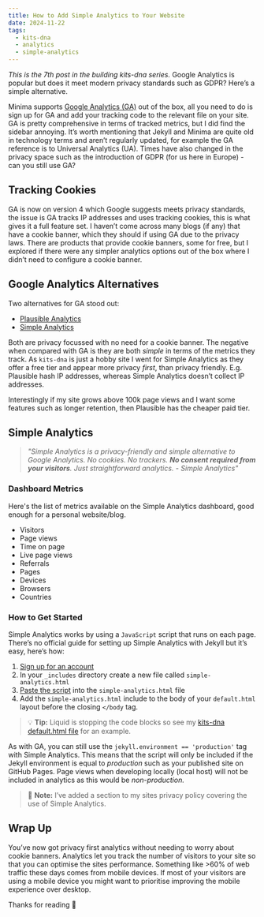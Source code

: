 ```yaml
---
title: How to Add Simple Analytics to Your Website
date: 2024-11-22
tags:
  - kits-dna
  - analytics
  - simple-analytics
---
```

*This is the 7th post in the building kits-dna series.* Google Analytics is popular but does it meet modern privacy standards such as GDPR? Here’s a simple alternative.

Minima supports [Google Analytics (GA)](https://marketingplatform.google.com/about/analytics/) out of the box, all you need to do is sign up for GA and add your tracking code to the relevant file on your site. GA is pretty comprehensive in terms of tracked metrics, but I did find the sidebar annoying. It’s worth mentioning that Jekyll and Minima are quite old in technology terms and aren’t regularly updated, for example the GA reference is to Universal Analytics (UA). Times have also changed in the privacy space such as the introduction of GDPR (for us here in Europe) - can you still use GA?

## Tracking Cookies

GA is now on version 4 which Google suggests meets privacy standards, the issue is GA tracks IP addresses and uses tracking cookies, this is what gives it a full feature set. I haven’t come across many blogs (if any) that have a cookie banner, which they should if using GA due to the privacy laws. There are products that provide cookie banners, some for free, but I explored if there were any simpler analytics options out of the box where I didn’t need to configure a cookie banner.

## Google Analytics Alternatives

Two alternatives for GA stood out:

- [Plausible Analytics](https://plausible.io/)
- [Simple Analytics](https://www.simpleanalytics.com/)

Both are privacy focussed with no need for a cookie banner. The negative when compared with GA is they are both *simple* in terms of the metrics they track. As `kits-dna` is just a hobby site I went for Simple Analytics as they offer a free tier and appear more privacy *first*, than privacy friendly. E.g. Plausible hash IP addresses, whereas Simple Analytics doesn’t collect IP addresses.

Interestingly if my site grows above 100k page views and I want some features such as longer retention, then Plausible has the cheaper paid tier.

## Simple Analytics

> *"Simple Analytics is a privacy-friendly and simple alternative to Google Analytics. No cookies. No trackers. **No consent required from your visitors**. Just straightforward analytics. - Simple Analytics"*

### Dashboard Metrics

Here's the list of metrics available on the Simple Analytics dashboard, good enough for a personal website/blog.

- Visitors
- Page views
- Time on page
- Live page views
- Referrals
- Pages
- Devices
- Browsers
- Countries

### How to Get Started

Simple Analytics works by using a `JavaScript` script that runs on each page. There’s no official guide for setting up Simple Analytics with Jekyll but it’s easy, here’s how:

1. [Sign up for an account](https://www.simpleanalytics.com/signup)
2. In your `_includes` directory create a new file called `simple-analytics.html`
3. [Paste the script](https://docs.simpleanalytics.com/script) into the `simple-analytics.html` file
4. Add the `simple-analytics.html` include to the body of your `default.html` layout before the closing `</body` tag.

> :bulb: **Tip:** Liquid is stopping the code blocks so see my [kits-dna default.html file](https://github.com/makendon/kits-dna/blob/main/_layouts/default.html) for an example.

As with GA, you can still use the `jekyll.environment == 'production'` tag with Simple Analytics. This means that the script will only be included if the Jekyll environment is equal to *production* such as your published site on GitHub Pages. Page views when developing locally (local host) will not be included in analytics as this would be *non-production.*

> :memo: **Note:** I’ve added a section to my sites privacy policy covering the use of Simple Analytics.

## Wrap Up

You’ve now got privacy first analytics without needing to worry about cookie banners. Analytics let you track the number of visitors to your site so that you can optimise the sites performance. Something like >60% of web traffic these days comes from mobile devices. If most of your visitors are using a mobile device you might want to prioritise improving the mobile experience over desktop.

Thanks for reading :call_me_hand:
